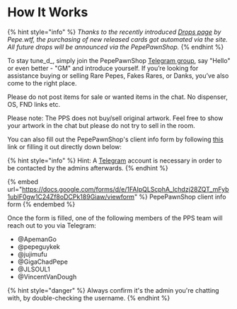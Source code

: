 # How It Works

{% hint style="info" %}
_Thanks to the recently introduced_ [_Drops page_](https://pepe.wtf/drops) _by Pepe.wtf, the purchasing of new released cards got automated via the site. All future drops will be announced via the PepePawnShop._
{% endhint %}

To stay tune_d_, simply join the PepePawnShop [Telegram group](https://t.me/PepePawnShop), say "Hello" or even better - "GM" and introduce yourself. If you’re looking for assistance buying or selling Rare Pepes, Fakes Rares, or Danks, you’ve also come to the right place.

Please do not post items for sale or wanted items in the chat. No dispenser, OS, FND links etc.

Please note: The PPS does not buy/sell original artwork. Feel free to show your artwork in the chat but please do not try to sell in the room.

You can also fill out the PepePawnShop's client info form by following [this](https://docs.google.com/forms/d/e/1FAIpQLScphA\_lchdzj28ZQT\_mFyb1ublF0gw1C24Zf8oDCPk189Giaw/viewform) link or filling it out directly down below:

{% hint style="info" %}
Hint: A [Telegram](https://telegram.org/) account is necessary in order to be contacted by the admins afterwards.
{% endhint %}

{% embed url="https://docs.google.com/forms/d/e/1FAIpQLScphA_lchdzj28ZQT_mFyb1ublF0gw1C24Zf8oDCPk189Giaw/viewform" %}
PepePawnShop client info form
{% endembed %}

Once the form is filled, one of the following members of the PPS team will reach out to you via Telegram:

* @ApemanGo
* @pepeguykek
* @jujimufu
* @GigaChadPepe
* @JLSOUL1
* @VincentVanDough&#x20;

{% hint style="danger" %}
Always confirm it's the admin you're chatting with, by double-checking the username.
{% endhint %}
